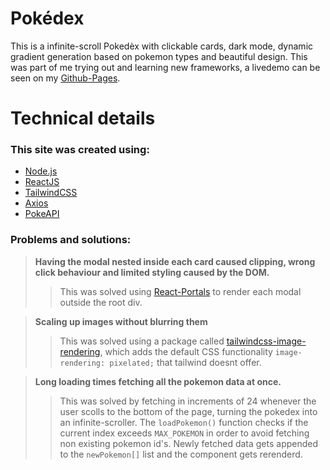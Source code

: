# Pokédex

This is a infinite-scroll Pokedèx with clickable cards, dark mode, dynamic gradient generation based on pokemon types and beautiful design.
This was part of me trying out and learning new frameworks, a livedemo can be seen on my [Github-Pages](https://nicschittenhelm.github.io/pokedex/).

# Technical details

### This site was created using:

* [Node.js](https://nodejs.org/en/)
* [ReactJS](https://reactjs.org/)
* [TailwindCSS](https://tailwindcss.com/)
* [Axios](https://axios-http.com/)
* [PokeAPI](https://pokeapi.co/docs/v2)


### Problems and solutions:

> **Having the modal nested inside each card caused clipping, wrong click behaviour and limited styling caused by the DOM.**
>> This was solved using [React-Portals](https://reactjs.org/docs/portals.html) to render each modal outside the root div.

> **Scaling up images without blurring them**
>> This was solved using a package called [tailwindcss-image-rendering](https://www.npmjs.com/package/tailwindcss-image-rendering), which adds the default CSS functionality `image-rendering: pixelated;` that tailwind doesnt offer.

> **Long loading times fetching all the pokemon data at once.**
>> This was solved by fetching in increments of 24 whenever the user scolls to the bottom of the page, turning the pokedex into an infinite-scroller. The `loadPokemon()` function checks if the current index exceeds `MAX_POKEMON` in order to avoid fetching non existing pokemon id's. Newly fetched data gets appended to the `newPokemon[]` list and the component gets rerenderd.
